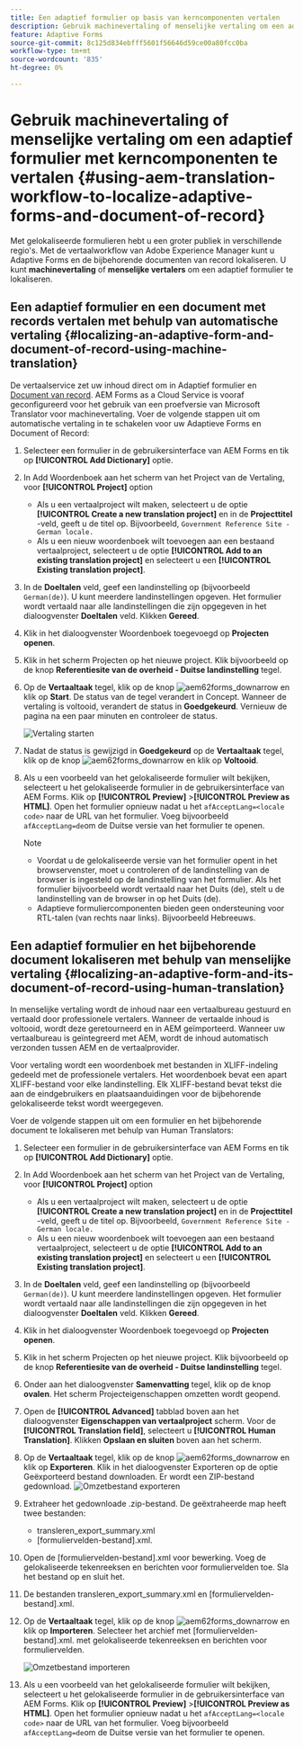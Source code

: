 ```yaml
---
title: Een adaptief formulier op basis van kerncomponenten vertalen
description: Gebruik machinevertaling of menselijke vertaling om een adaptief formulier met kerncomponenten te vertalen
feature: Adaptive Forms
source-git-commit: 8c125d834ebfff5601f56646d59ce00a80fcc0ba
workflow-type: tm+mt
source-wordcount: '835'
ht-degree: 0%

---
```


# Gebruik machinevertaling of menselijke vertaling om een adaptief formulier met kerncomponenten te vertalen {#using-aem-translation-workflow-to-localize-adaptive-forms-and-document-of-record}

Met gelokaliseerde formulieren hebt u een groter publiek in verschillende regio&#39;s. Met de vertaalworkflow van Adobe Experience Manager kunt u Adaptive Forms en de bijbehorende documenten van record lokaliseren. U kunt **machinevertaling** of **menselijke vertalers** om een adaptief formulier te lokaliseren.

## Een adaptief formulier en een document met records vertalen met behulp van automatische vertaling {#localizing-an-adaptive-form-and-document-of-record-using-machine-translation}

De vertaalservice zet uw inhoud direct om in Adaptief formulier en [Document van record](/help/forms/generate-document-of-record-core-components.md). AEM Forms as a Cloud Service is vooraf geconfigureerd voor het gebruik van een proefversie van Microsoft Translator voor machinevertaling. Voer de volgende stappen uit om automatische vertaling in te schakelen voor uw Adaptieve Forms en Document of Record:

1. Selecteer een formulier in de gebruikersinterface van AEM Forms en tik op **[!UICONTROL Add Dictionary]** optie.
1. In Add Woordenboek aan het scherm van het Project van de Vertaling, voor **[!UICONTROL Project]** option

   * Als u een vertaalproject wilt maken, selecteert u de optie **[!UICONTROL Create a new translation project]** en in de **Projecttitel** -veld, geeft u de titel op. Bijvoorbeeld, `Government Reference Site - German locale.`
   * Als u een nieuw woordenboek wilt toevoegen aan een bestaand vertaalproject, selecteert u de optie **[!UICONTROL Add to an existing translation project]** en selecteert u een **[!UICONTROL Existing translation project]**.
1. In de **Doeltalen** veld, geef een landinstelling op (bijvoorbeeld `German(de)`). U kunt meerdere landinstellingen opgeven. Het formulier wordt vertaald naar alle landinstellingen die zijn opgegeven in het dialoogvenster **Doeltalen** veld. Klikken **Gereed**.
1. Klik in het dialoogvenster Woordenboek toegevoegd op **Projecten openen**.
1. Klik in het scherm Projecten op het nieuwe project. Klik bijvoorbeeld op de knop **Referentiesite van de overheid - Duitse landinstelling** tegel.
1. Op de **Vertaaltaak** tegel, klik op de knop ![aem62forms_downarrow](assets/aem62forms_downarrow.png) en klik op **Start**. De status van de tegel verandert in Concept. Wanneer de vertaling is voltooid, verandert de status in **Goedgekeurd**. Vernieuw de pagina na een paar minuten en controleer de status.

   ![Vertaling starten](/help/forms/assets/adaptive-forms-core-components-start-translation.png)
1. Nadat de status is gewijzigd in **Goedgekeurd** op de **Vertaaltaak** tegel, klik op de knop ![aem62forms_downarrow](assets/aem62forms_downarrow.png) en klik op **Voltooid**.

1. Als u een voorbeeld van het gelokaliseerde formulier wilt bekijken, selecteert u het gelokaliseerde formulier in de gebruikersinterface van AEM Forms. Klik op **[!UICONTROL Preview]** >**[!UICONTROL Preview as HTML]**. Open het formulier opnieuw nadat u het `afAcceptLang=<locale code>` naar de URL van het formulier. Voeg bijvoorbeeld `afAcceptLang=de`om de Duitse versie van het formulier te openen.


   >[!NOTE]
   >
   >* Voordat u de gelokaliseerde versie van het formulier opent in het browservenster, moet u controleren of de landinstelling van de browser is ingesteld op de landinstelling van het formulier. Als het formulier bijvoorbeeld wordt vertaald naar het Duits (de), stelt u de landinstelling van de browser in op het Duits (de).
   >* Adaptieve formuliercomponenten bieden geen ondersteuning voor RTL-talen (van rechts naar links). Bijvoorbeeld Hebreeuws.

<!-- 
   Along with the Adaptive form, the auto-generated document of record is also localized.

   For more information on Document of Record settings and configuration, see:

   [Document of Record Template](/help/forms/using/generate-document-of-record-for-non-xfa-based-adaptive-forms.md#p-document-of-record-template-configuration-p)

   [Document of Record settings](/help/forms/using/generate-document-of-record-for-non-xfa-based-adaptive-forms.md#p-document-of-record-settings-p)

1. [Customize the branding information of the document of record](/help/forms/using/generate-document-of-record-for-non-xfa-based-adaptive-forms.md) and ensure that the browser locale is set to the same language to which you have localized the Adaptive Form using machine language. The browser locale helps localize the branding information in the document of record.
1. To view the localized document of record, tap Generate Preview. The document of record PDF is generated and opened in a new tab in your browser.

-->

## Een adaptief formulier en het bijbehorende document lokaliseren met behulp van menselijke vertaling {#localizing-an-adaptive-form-and-its-document-of-record-using-human-translation}

In menselijke vertaling wordt de inhoud naar een vertaalbureau gestuurd en vertaald door professionele vertalers. Wanneer de vertaalde inhoud is voltooid, wordt deze geretourneerd en in AEM geïmporteerd. Wanneer uw vertaalbureau is geïntegreerd met AEM, wordt de inhoud automatisch verzonden tussen AEM en de vertaalprovider.

Voor vertaling wordt een woordenboek met bestanden in XLIFF-indeling gedeeld met de professionele vertalers. Het woordenboek bevat een apart XLIFF-bestand voor elke landinstelling. Elk XLIFF-bestand bevat tekst die aan de eindgebruikers en plaatsaanduidingen voor de bijbehorende gelokaliseerde tekst wordt weergegeven.

Voer de volgende stappen uit om een formulier en het bijbehorende document te lokaliseren met behulp van Human Translators:

1. Selecteer een formulier in de gebruikersinterface van AEM Forms en tik op **[!UICONTROL Add Dictionary]** optie.
1. In Add Woordenboek aan het scherm van het Project van de Vertaling, voor **[!UICONTROL Project]** option

   * Als u een vertaalproject wilt maken, selecteert u de optie **[!UICONTROL Create a new translation project]** en in de **Projecttitel** -veld, geeft u de titel op. Bijvoorbeeld, `Government Reference Site - German locale.`
   * Als u een nieuw woordenboek wilt toevoegen aan een bestaand vertaalproject, selecteert u de optie **[!UICONTROL Add to an existing translation project]** en selecteert u een **[!UICONTROL Existing translation project]**.
1. In de **Doeltalen** veld, geef een landinstelling op (bijvoorbeeld `German(de)`). U kunt meerdere landinstellingen opgeven. Het formulier wordt vertaald naar alle landinstellingen die zijn opgegeven in het dialoogvenster **Doeltalen** veld. Klikken **Gereed**.
1. Klik in het dialoogvenster Woordenboek toegevoegd op **Projecten openen**.
1. Klik in het scherm Projecten op het nieuwe project. Klik bijvoorbeeld op de knop **Referentiesite van de overheid - Duitse landinstelling** tegel.
1. Onder aan het dialoogvenster **Samenvatting** tegel, klik op de knop **ovalen**. Het scherm Projecteigenschappen omzetten wordt geopend.
1. Open de **[!UICONTROL Advanced]** tabblad boven aan het dialoogvenster **Eigenschappen van vertaalproject** scherm. Voor de **[!UICONTROL Translation field]**, selecteert u **[!UICONTROL Human Translation]**. Klikken **Opslaan en sluiten** boven aan het scherm.
1. Op de **Vertaaltaak** tegel, klik op de knop ![aem62forms_downarrow](assets/aem62forms_downarrow.png) en klik op **Exporteren**. Klik in het dialoogvenster Exporteren op de optie Geëxporteerd bestand downloaden. Er wordt een ZIP-bestand gedownload.
   ![Omzetbestand exporteren](/help/forms/assets/adaptive-forms-core-components-start-translation-export.png)
1. Extraheer het gedownloade .zip-bestand. De geëxtraheerde map heeft twee bestanden:
   * transleren_export_summary.xml
   * [formuliervelden-bestand].xml.
1. Open de [formuliervelden-bestand].xml voor bewerking. Voeg de gelokaliseerde tekenreeksen en berichten voor formuliervelden toe. Sla het bestand op en sluit het.
1. De bestanden transleren_export_summary.xml en [formuliervelden-bestand].xml.
1. Op de **Vertaaltaak** tegel, klik op de knop ![aem62forms_downarrow](assets/aem62forms_downarrow.png) en klik op **Importeren**. Selecteer het archief met [formuliervelden-bestand].xml. met gelokaliseerde tekenreeksen en berichten voor formuliervelden.

   ![Omzetbestand importeren](/help/forms/assets/adaptive-forms-core-components-start-translation-import.png)

1. Als u een voorbeeld van het gelokaliseerde formulier wilt bekijken, selecteert u het gelokaliseerde formulier in de gebruikersinterface van AEM Forms. Klik op **[!UICONTROL Preview]** >**[!UICONTROL Preview as HTML]**. Open het formulier opnieuw nadat u het `afAcceptLang=<locale code>` naar de URL van het formulier. Voeg bijvoorbeeld `afAcceptLang=de`om de Duitse versie van het formulier te openen.